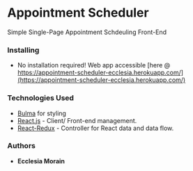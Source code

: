 # Appointment Scheduler
Simple Single-Page Appointment Schdeuling Front-End


### Installing
 - No installation required! Web app accessible [here @ https://appointment-scheduler-ecclesia.herokuapp.com/](https://appointment-scheduler-ecclesia.herokuapp.com/)

### Technologies Used
- [Bulma](https://bulma.io/) for styling 
- [React.js](https://reactjs.org/) - Client/ Front-end management.
- [React-Redux](https://react-redux.js.org/) - Controller for React data and data flow.



### Authors

* **Ecclesia Morain** 
